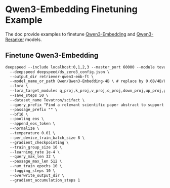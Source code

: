 # Qwen3-Embedding Finetuning Example

The doc provide examples to finetune [Qwen3-Embedding](https://qwenlm.github.io/blog/qwen3-embedding/) and [Qwen3-Reranker](https://qwenlm.github.io/blog/qwen3-embedding/) models.

## Finetune Qwen3-Embedding

```txt
deepspeed --include localhost:0,1,2,3 --master_port 60000 --module tevatron.retriever.driver.train \
  --deepspeed deepspeed/ds_zero3_config.json \
  --output_dir retriever-qwen3-emb-ft \
  --model_name_or_path Qwen/Qwen3-Embedding-4B \ # replace by 0.6B/4B/8B
  --lora \
  --lora_target_modules q_proj,k_proj,v_proj,o_proj,down_proj,up_proj,gate_proj \
  --save_steps 50 \
  --dataset_name Tevatron/scifact \
  --query_prefix "Find a relevant scientific paper abstract to support or reject the claim. Query: " \
  --passage_prefix "" \
  --bf16 \
  --pooling eos \
  --append_eos_token \
  --normalize \
  --temperature 0.01 \
  --per_device_train_batch_size 8 \
  --gradient_checkpointing \
  --train_group_size 16 \
  --learning_rate 1e-4 \
  --query_max_len 32 \
  --passage_max_len 512 \
  --num_train_epochs 10 \
  --logging_steps 10 \
  --overwrite_output_dir \
  --gradient_accumulation_steps 1
```
